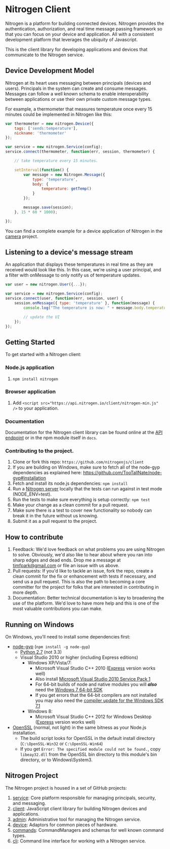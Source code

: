 # Nitrogen Client

Nitrogen is a platform for building connected devices.  Nitrogen provides the authentication, authorization, and real time message passing framework so that you can focus on your device and application.  All with a consistent development platform that leverages the ubiquity of Javascript.

This is the client library for developing applications and devices that communicate to the Nitrogen service.

## Device Development Model

Nitrogen at its heart uses messaging between principals (devices and users).  Principals in the system can create and consume messages.  Messages can follow a well known schema to enable interoperability between applications or use their own private custom message types.

For example, a thermometer that measures temperature once every 15 minutes could be implemented in Nitrogen like this:

``` javascript
var thermometer = new nitrogen.Device({
    tags: ['sends:temperature'],
    nickname: 'thermometer'
});

var service = new nitrogen.Service(config);
service.connect(thermometer, function(err, session, thermometer) {

    // take temperature every 15 minutes.

    setInterval(function() {
        var message = new Nitrogen.Message({
            type: 'temperature',
            body: {
                temperature: getTemp()
            }
        });

        message.save(session);
    }, 15 * 60 * 1000);

});
```

You can find a complete example for a device application of Nitrogen in the [camera](https://github.com/nitrogenjs/camera) project.

## Listening to a device's message stream

An application that displays these temperatures in real time as they are received would look like this.  In this case,
we're using a user principal, and a filter with onMessage to only notify us of temperature updates.

``` javascript
var user = new nitrogen.User({...});

var service = new nitrogen.Service(config);
service.connect(user, function(err, session, user) {
    session.onMessage({ type: 'temperature' }, function(message) {
        console.log("The temperature is now: " + message.body.temperature);

        // update the UI
    });
});
```

## Getting Started

To get started with a Nitrogen client:

### Node.js application

1. `npm install nitrogen`

### Browser application

1. Add `<script src="https://api.nitrogen.io/client/nitrogen-min.js" />` to your application.

### Documentation

Documentation for the Nitrogen client library can be found online at the [API endpoint](https://api.nitrogen.io/docs/) or in the npm module itself in `docs`.

### Contributing to the project.

1. Clone or fork this repo: `https://github.com/nitrogenjs/client`
2. If you are building on Windows, make sure to fetch all of the node-gyp dependencies as explained here: https://github.com/TooTallNate/node-gyp#installation 
2. Fetch and install its node.js dependencies: `npm install`
3. Run a [Nitrogen server](https://github.com/nitrogenjs/service) locally that the tests can run against in test mode (NODE_ENV=test).
4. Run the tests to make sure everything is setup correctly: `npm test`
5. Make your change as a clean commit for a pull request.
6. Make sure there is a test to cover new functionality so nobody can break it in the future without us knowing.
7. Submit it as a pull request to the project.

## How to contribute

1.  Feedback:  We'd love feedback on what problems you are using Nitrogen to solve.  Obviously, we'd also like to hear about where you ran into sharp edges and dead ends.   Drop me a message at timfpark@gmail.com or file an issue with us above.
2.  Pull requests:  If you'd like to tackle an issue, fork the repo, create a clean commit for the fix or enhancement with tests if necessary, and send us a pull request. This is also the path to becoming a core committer for the project for folks that are interested in contributing in more depth.
3.  Documentation:  Better technical documentation is key to broadening the use of the platform.   We'd love to have more help and this is one of the most valuable contributions you can make.

## Running on Windows

On Windows, you'll need to install some dependencies first:
 - [node-gyp](https://github.com/TooTallNate/node-gyp/) (`npm install -g node-gyp`)
   - [Python 2.7](http://www.python.org/download/releases/2.7.3#download) (not 3.3)
   - Visual Studio 2010 or higher (including Express editions)
     - Windows XP/Vista/7:
       - Microsoft Visual Studio C++ 2010 ([Express](http://go.microsoft.com/?linkid=9709949) version works well)
       - Also install [Microsoft Visual Studio 2010 Service Pack 1](http://www.microsoft.com/en-us/download/details.aspx?displaylang=en&id=23691)
       - For 64-bit builds of node and native modules you will _**also**_ need the [Windows 7 64-bit SDK](http://www.microsoft.com/en-us/download/details.aspx?id=8279)
       - If you get errors that the 64-bit compilers are not installed you may also need the [compiler update for the Windows SDK 7.1](http://www.microsoft.com/en-us/download/details.aspx?id=4422)
     - Windows 8:
       - Microsoft Visual Studio C++ 2012 for Windows Desktop ([Express](http://go.microsoft.com/?linkid=9816758) version works well)
 - [OpenSSL](http://slproweb.com/products/Win32OpenSSL.html) (normal, not light)
   in the same bitness as your Node.js installation.
   - The build script looks for OpenSSL in the default install directory  (`C:\OpenSSL-Win32` or `C:\OpenSSL-Win64`)
   - If you get `Error: The specified module could not be found.`, copy `libeay32.dll` from the OpenSSL bin directory to this module's bin directory, or to Windows\System3.

## Nitrogen Project

The Nitrogen project is housed in a set of GitHub projects:

1. [service](https://github.com/nitrogenjs/service): Core platform responsible for managing principals, security, and messaging.
2. [client](https://github.com/nitrogenjs/client): JavaScript client library for building Nitrogen devices and applications.
3. [admin](https://github.com/nitrogenjs/admin): Administrative tool for managing the Nitrogen service.
4. [device](https://github.com/nitrogenjs/devices): Adaptors for common pieces of hardware.
5. [commands](https://github.com/nitrogenjs/commands): CommandManagers and schemas for well known command types.
6. [cli](https://github.com/nitrogenjs/cli): Command line interface for working with a Nitrogen service.